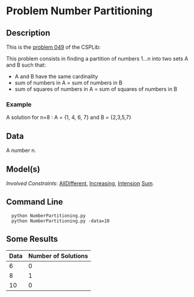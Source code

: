 
# Problem Number Partitioning

## Description
This is the [problem 049](https://www.csplib.org/Problems/prob049/) of the CSPLib:

This problem consists in finding a partition of numbers 1...n  into two sets A and B such that:
 - A and B have the same cardinality 
 - sum of numbers in A = sum of numbers in B
 - sum of squares of numbers in A = sum of squares of numbers in B

### Example

A solution for n=8 : A = {1, 4, 6, 7} and B = {2,3,5,7}

## Data
A number n.

## Model(s)


*Involved Constraints*: [AllDifferent](https://pycsp.org/documentation/constraints/AllDifferent/), [Increasing](https://pycsp.org/documentation/constraints/Increasing/),
[Intension](https://pycsp.org/documentation/constraints/Intension/)
[Sum](https://pycsp.org/documentation/constraints/Sum/).



## Command Line


```shell
  python NumberPartitioning.py
  python NumberPartitioning.py -data=10
 ```

## Some Results

| Data | Number of Solutions |
|------|---------------------|
| 6    | 0                   |
| 8    | 1                   |
| 10   | 0                   |
